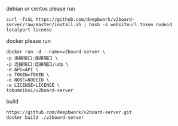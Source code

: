 debian or centos please run
```
curl -fsSL https://github.com/deepbwork/v2board-server/raw/master/install.sh | bash -s websiteurl token nodeid localport license
```

docker please run
```
docker run -d --name=v2board-server \
-p 连接端口:连接端口 \
-p 连接端口:连接端口/udp \
-e API=API \
-e TOKEN=TOKEN \
-e NODE=NODEID \
-e LICENSE=LICENSE \
tokumeikoi/v2board-server
```

build
```
https://github.com/deepbwork/v2board-server.git
docker build ./v2board-server
```